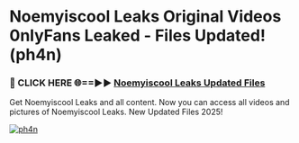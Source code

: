 # Noemyiscool Leaks Original Videos 0nlyFans Leaked - Files Updated! (ph4n)

<h3>🔴 CLICK HERE 🌐==►► <a href="https://tinyurl.com/ms9xzufz" rel="nofollow">Noemyiscool Leaks Updated Files</a></h3>

Get Noemyiscool Leaks and all content. Now you can access all videos and pictures of Noemyiscool Leaks. New Updated Files 2025!

[![ph4n](https://i.imgur.com/ppqm5kG.gif)](https://tinyurl.com/ms9xzufz)
